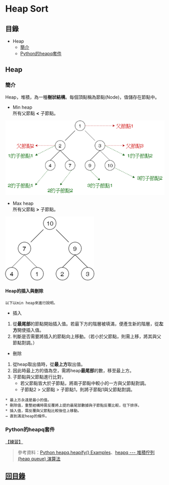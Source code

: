 # Heap Sort
## 目錄
* Heap
  * [簡介](https://github.com/HTY62006/MyLearningNote/tree/master/Week6#%E7%B0%A1%E4%BB%8B)
  * [Python的heapq套件](https://github.com/HTY62006/MyLearningNote/tree/master/Week6#python%E7%9A%84heapq%E5%A5%97%E4%BB%B6)
## Heap
### 簡介
Heap，堆積，為一種**樹狀結構**。每個頂點稱為節點(Node)，值儲存在節點中。
* Min heap
<br>所有父節點 **<** 子節點。

![image](https://github.com/HTY62006/MyLearningNote/blob/master/large_image/HS01.png)
* Max heap
<br>所有父節點 **>** 子節點。

![image](https://github.com/HTY62006/MyLearningNote/blob/master/large_image/HS02.png)
#### Heap的插入與刪除
```Text
以下以min heap來進行說明。
```
* 插入
1. 從**最尾部**的節點開始插入值。若最下方的階層被填滿，便產生新的階層，從**左方**開使插入值。
2. 判斷是否需要將插入的節點向上移動。（若小於父節點，則需上移，將其與父節點對調。）
* 刪除
1. 從heap取出值時，從**最上方**取出值。
2. 因此時最上方的值為空，需將heap**最尾部**的數，移至最上方。
3. 子節點與父節點進行比對，
   * 若父節點皆大於子節點，將兩子節點中較小的一方與父節點對調。
   * 子節點2 > 父節點 > 子節點1，則將子節點1與父節點對調。
```Text
* 最上方永遠是最小的值。
* 刪除值，重整結構時需反覆將上提的最尾部數據與子節點反覆比較，往下排序。
* 插入值，需反覆與父節點比較後往上移動。
→ 直到滿足heap的條件。
```
### Python的heapq套件
[【練習】](https://nbviewer.jupyter.org/github/HTY62006/MyLearningNote/blob/master/Week6/heapq.ipynb)
> 參考資料：[Python heapq.heapify() Examples](https://www.programcreek.com/python/example/2770/heapq.heapify)、[heapq --- 堆積佇列 (heap queue) 演算法](https://docs.python.org/zh-tw/3/library/heapq.html)
## [回目錄](https://github.com/HTY62006/MyLearningNote/tree/master/Week6#%E7%9B%AE%E9%8C%84)
